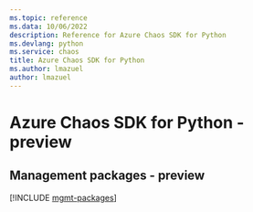 ```yaml
---
ms.topic: reference
ms.data: 10/06/2022
description: Reference for Azure Chaos SDK for Python
ms.devlang: python
ms.service: chaos
title: Azure Chaos SDK for Python
ms.author: lmazuel
author: lmazuel
---
```

# Azure Chaos SDK for Python - preview

## Management packages - preview
[!INCLUDE [mgmt-packages](chaos-mgmt-index.md)]